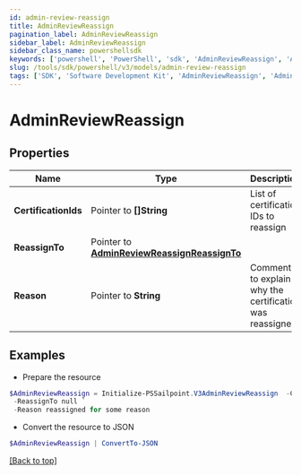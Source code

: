 ```yaml
---
id: admin-review-reassign
title: AdminReviewReassign
pagination_label: AdminReviewReassign
sidebar_label: AdminReviewReassign
sidebar_class_name: powershellsdk
keywords: ['powershell', 'PowerShell', 'sdk', 'AdminReviewReassign', 'AdminReviewReassign'] 
slug: /tools/sdk/powershell/v3/models/admin-review-reassign
tags: ['SDK', 'Software Development Kit', 'AdminReviewReassign', 'AdminReviewReassign']
---
```



# AdminReviewReassign

## Properties

Name | Type | Description | Notes
------------ | ------------- | ------------- | -------------
**CertificationIds** |  Pointer to **[]String** | List of certification IDs to reassign | [optional] 
**ReassignTo** |  Pointer to [**AdminReviewReassignReassignTo**](admin-review-reassign-reassign-to) |  | [optional] 
**Reason** |  Pointer to **String** | Comment to explain why the certification was reassigned | [optional] 

## Examples

- Prepare the resource
```powershell
$AdminReviewReassign = Initialize-PSSailpoint.V3AdminReviewReassign  -CertificationIds [af3859464779471211bb8424a563abc1, af3859464779471211bb8424a563abc2, af3859464779471211bb8424a563abc3] `
 -ReassignTo null `
 -Reason reassigned for some reason
```

- Convert the resource to JSON
```powershell
$AdminReviewReassign | ConvertTo-JSON
```


[[Back to top]](#) 

